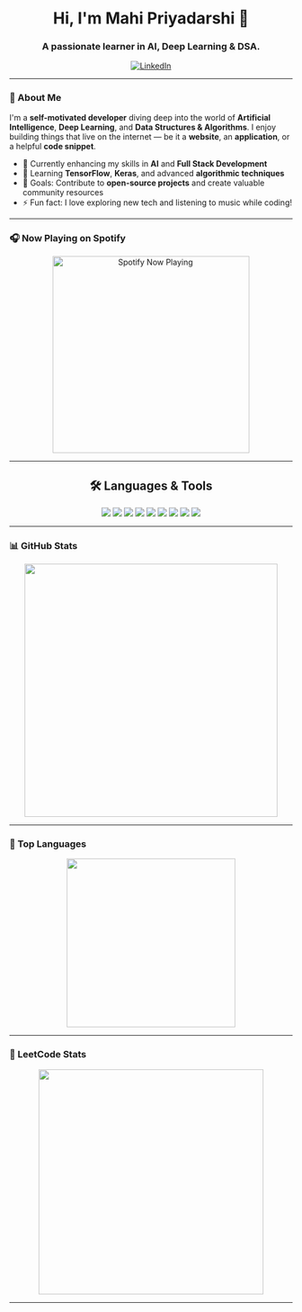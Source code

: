 <h1 align="center">Hi, I'm Mahi Priyadarshi 👋</h1>
<h3 align="center">A passionate learner in AI, Deep Learning & DSA.</h3>

<p align="center">
  <a href="https://www.linkedin.com/in/Mahi-Priyadarshi/">
    <img alt="LinkedIn" src="https://img.shields.io/badge/LinkedIn-@Mahi-blue?style=for-the-badge&logo=linkedin" />
  </a>
</p>

---

### 🚀 About Me

I'm a **self-motivated developer** diving deep into the world of **Artificial Intelligence**, **Deep Learning**, and **Data Structures & Algorithms**. I enjoy building things that live on the internet — be it a **website**, an **application**, or a helpful **code snippet**.

- 🔭 Currently enhancing my skills in **AI** and **Full Stack Development**
- 🌱 Learning **TensorFlow**, **Keras**, and advanced **algorithmic techniques**
- 🎯 Goals: Contribute to **open-source projects** and create valuable community resources
- ⚡ Fun fact: I love exploring new tech and listening to music while coding!

---

### 🎧 Now Playing on Spotify

<p align="center">
  <a href="https://open.spotify.com/user/3124ymjifccht4txg5m4ui6kul6e">
    <img src="https://novatorem-weld-chi.vercel.app/api/spotify" alt="Spotify Now Playing" width="350" />
  </a>
</p>

---

<h2 align="center">🛠️ Languages & Tools</h2>

<p align="center">
  <img src="https://img.shields.io/badge/python-3670A0?style=for-the-badge&logo=python&logoColor=ffdd54" />
  <img src="https://img.shields.io/badge/vercel-%23000000.svg?style=for-the-badge&logo=vercel&logoColor=white" />
  <img src="https://img.shields.io/badge/NPM-%23000000.svg?style=for-the-badge&logo=npm&logoColor=white" />
  <img src="https://img.shields.io/badge/node.js-6DA55F?style=for-the-badge&logo=node.js&logoColor=white" />
  <img src="https://img.shields.io/badge/react-%2320232a.svg?style=for-the-badge&logo=react&logoColor=%2361DAFB" />
  <img src="https://img.shields.io/badge/React_Router-CA4245?style=for-the-badge&logo=react-router&logoColor=white" />
  <img src="https://img.shields.io/badge/redux-%23593d88.svg?style=for-the-badge&logo=redux&logoColor=white" />
  <img src="https://img.shields.io/badge/tailwindcss-%2338B2AC.svg?style=for-the-badge&logo=tailwind-css&logoColor=white" />
  <img src="https://img.shields.io/badge/MongoDB-%234ea94b.svg?style=for-the-badge&logo=mongodb&logoColor=white" />
</p>

---

### 📊 GitHub Stats

<p align="center">
  <img src="https://github-readme-stats-xi-livid-84.vercel.app/api?username=mahipriyadarshi&show_icons=true&theme=radical" width="450"/>
</p>

---

### 🧠 Top Languages

<p align="center">
  <img src="https://github-readme-stats-xi-livid-84.vercel.app/api/top-langs/?username=mahipriyadarshi&layout=donut-vertical&theme=radical" width="300"/>
</p>

---

### 🧩 LeetCode Stats

<p align="center">
  <img src="https://leetcard.jacoblin.cool/mahi_200430?ext=heatmap" width="400"/>
</p>

---
